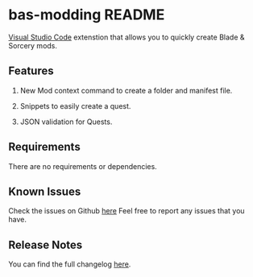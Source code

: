 # bas-modding README
[Visual Studio Code](https://code.visualstudio.com) extenstion that allows you to quickly create Blade & Sorcery mods.

## Features

1. New Mod context command to create a folder and manifest file.

2. Snippets to easily create a quest.

2. JSON validation for Quests.

## Requirements

There are no requirements or dependencies.

## Known Issues

Check the issues on Github [here](https://github.com/HuJohner/vscode-bas-modding-ext/issues?q=is%3Aissue+is%3Aopen+sort%3Aupdated-desc+label%3Abug) Feel free to report any issues that you have.

## Release Notes

You can find the full changelog [here](https://github.com/HuJohner/vscode-bas-modding-ext/blob/main/CHANGELOG.md).
